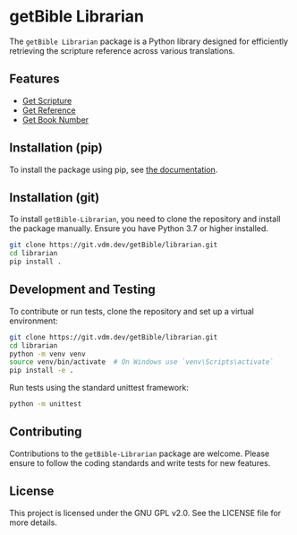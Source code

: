 # getBible Librarian

The `getBible Librarian` package is a Python library designed for efficiently retrieving the scripture reference across various translations.

## Features

- [Get Scripture](https://git.vdm.dev/getBible/librarian/src/branch/master/docs/getbible_scripture.md)
- [Get Reference](https://git.vdm.dev/getBible/librarian/src/branch/master/docs/getbible_reference.md)
- [Get Book Number](https://git.vdm.dev/getBible/librarian/src/branch/master/docs/getbible_book_number.md)

## Installation (pip)

To install the package using pip, see [the documentation](https://git.vdm.dev/getBible/-/packages/pypi/getbible-librarian).

## Installation (git)

To install `getBible-Librarian`, you need to clone the repository and install the package manually. Ensure you have Python 3.7 or higher installed.

```bash
git clone https://git.vdm.dev/getBible/librarian.git
cd librarian
pip install .
```

## Development and Testing

To contribute or run tests, clone the repository and set up a virtual environment:

```bash
git clone https://git.vdm.dev/getBible/librarian.git
cd librarian
python -m venv venv
source venv/bin/activate  # On Windows use `venv\Scripts\activate`
pip install -e .
```

Run tests using the standard unittest framework:

```bash
python -m unittest
```

## Contributing

Contributions to the `getBible-Librarian` package are welcome. Please ensure to follow the coding standards and write tests for new features.

## License

This project is licensed under the GNU GPL v2.0. See the LICENSE file for more details.

